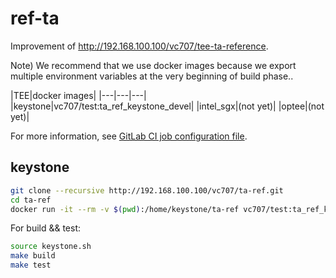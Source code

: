 # ref-ta

Improvement of http://192.168.100.100/vc707/tee-ta-reference.

Note) We recommend that we use docker images because we export multiple environment variables at the very beginning of build phase..

|TEE\|docker images|
|---|---|---|
|keystone|vc707/test:ta_ref_keystone_devel|
|intel_sgx|(not yet)|
|optee|(not yet)|

For more information, see [GitLab CI job configuration file](./gitlab-ci.yml).

## keystone

```sh
git clone --recursive http://192.168.100.100/vc707/ta-ref.git
cd ta-ref
docker run -it --rm -v $(pwd):/home/keystone/ta-ref vc707/test:ta_ref_keystone_devel
```

For build && test:

```sh
source keystone.sh
make build
make test
```
